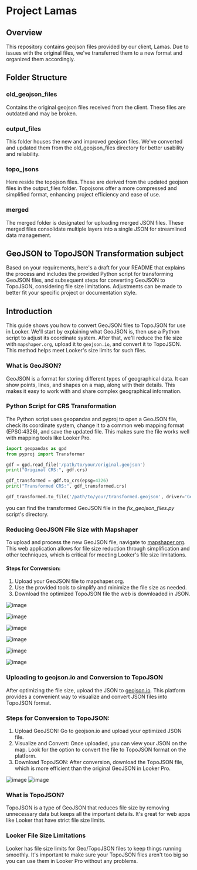 # Project Lamas
## Overview
This repository contains geojson files provided by our client, Lamas. Due to issues with the original files, we've transferred them to a new format and organized them accordingly.

## Folder Structure
### old_geojson_files
Contains the original geojson files received from the client. These files are outdated and may be broken.

### output_files
This folder houses the new and improved geojson files. We've converted and updated them from the old_geojson_files directory for better usability and reliability.

### topo_jsons
Here reside the topojson files. These are derived from the updated geojson files in the output_files folder. Topojsons offer a more compressed and simplified format, enhancing project efficiency and ease of use.

### merged
The merged folder is designated for uploading merged JSON files. These merged files consolidate multiple layers into a single JSON for streamlined data management.

## GeoJSON to TopoJSON Transformation subject


Based on your requirements, here's a draft for your README that explains the process and includes the provided Python script for transforming GeoJSON files, and subsequent steps for converting GeoJSON to TopoJSON, considering file size limitations. Adjustments can be made to better fit your specific project or documentation style.

## Introduction
This guide shows you how to convert GeoJSON files to TopoJSON for use in Looker. We'll start by explaining what GeoJSON is, then use a Python script to adjust its coordinate system. After that, we'll reduce the file size with `mapshaper.org`, upload it to `geojson.io`, and convert it to TopoJSON. This method helps meet Looker's size limits for such files.

### What is GeoJSON?
GeoJSON is a format for storing different types of geographical data. It can show points, lines, and shapes on a map, along with their details. This makes it easy to work with and share complex geographical information.

### Python Script for CRS Transformation
The Python script uses geopandas and pyproj to open a GeoJSON file, check its coordinate system, change it to a common web mapping format (EPSG:4326), and save the updated file. This makes sure the file works well with mapping tools like Looker Pro.

```python
import geopandas as gpd
from pyproj import Transformer

gdf = gpd.read_file('/path/to/your/original.geojson')
print("Original CRS:", gdf.crs)

gdf_transformed = gdf.to_crs(epsg=4326)
print("Transformed CRS:", gdf_transformed.crs)

gdf_transformed.to_file('/path/to/your/transformed.geojson', driver='GeoJSON')
```
you can find the transformed GeoJSON file in the *fix_geojson_files.py* script's directory.


### Reducing GeoJSON File Size with Mapshaper
To upload and process the new GeoJSON file, navigate to [mapshaper.org](https://mapshaper.org/). This web application allows for file size reduction through simplification and other techniques, which is critical for meeting Looker's file size limitations.

#### Steps for Conversion:
1. Upload your GeoJSON file to mapshaper.org.
2. Use the provided tools to simplify and minimize the file size as needed.
3. Download the optimized TopoJSON file the web is downloaded in JSON.

![image](https://github.com/amir-jutomate/lamas/assets/142908270/c82d081f-5058-4a7b-9ef3-9a1a853f79f0)

![image](https://github.com/amir-jutomate/lamas/assets/142908270/c856a77d-4432-45cd-b2f3-6fd814241556)

![image](https://github.com/amir-jutomate/lamas/assets/142908270/e3740eb2-67b4-433b-85c5-2200d8d3e469)

![image](https://github.com/amir-jutomate/lamas/assets/142908270/6645cc21-33b3-479b-b124-36f18db35349)

![image](https://github.com/amir-jutomate/lamas/assets/142908270/c8cf520c-aad2-479e-b19a-d3eb235d4015)

![image](https://github.com/amir-jutomate/lamas/assets/142908270/09440b7c-c99a-421b-9561-8e5e2eca431e)

### Uploading to geojson.io and Conversion to TopoJSON
After optimizing the file size, upload the JSON to [geojson.io](https://geojson.io). 
This platform provides a convenient way to visualize and convert JSON files into TopoJSON format.

### Steps for Conversion to TopoJSON:
1. Upload GeoJSON: Go to geojson.io and upload your optimized JSON file.
2. Visualize and Convert: Once uploaded, you can view your JSON on the map. Look for the option to convert the file to TopoJSON format on the platform.
3. Download TopoJSON: After conversion, download the TopoJSON file, which is more efficient than the original GeoJSON in Looker Pro.

![image](https://github.com/amir-jutomate/lamas/assets/142908270/c552a3a9-c9f5-4ffc-a553-6da43353587c)
![image](https://github.com/amir-jutomate/lamas/assets/142908270/39415828-fd80-49f2-aecc-2483b66cef31)

### What is TopoJSON?
TopoJSON is a type of GeoJSON that reduces file size by removing unnecessary data but keeps all the important details.
It's great for web apps like Looker that have strict file size limits.

### Looker File Size Limitations
Looker has file size limits for Geo/TopoJSON files to keep things running smoothly. 
It's important to make sure your TopoJSON files aren't too big so you can use them in Looker  Pro without any problems.
